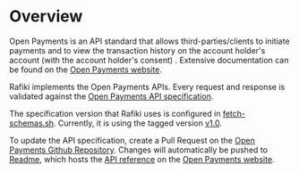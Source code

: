 # Overview

Open Payments is an API standard that allows third-parties/clients to initiate payments and to view the transaction history on the account holder's account (with the account holder's consent) . Extensive documentation can be found on the [Open Payments website](https://openpayments.guide).

Rafiki implements the Open Payments APIs. Every request and response is validated against the [Open Payments API specification](https://github.com/interledger/open-payments/tree/main/openapi).

The specification version that Rafiki uses is configured in [fetch-schemas.sh](../scripts/fetch-schemas.sh). Currently, it is using the tagged version [v1.0](https://github.com/interledger/open-payments/tree/v1.0/openapi).

To update the API specification, create a Pull Request on the [Open Payments Github Repository](https://github.com/interledger/open-payments/). Changes will automatically be pushed to [Readme](https://readme.com/), which hosts the [API reference](https://docs.openpayments.guide/reference/) on the [Open Payments website](https://openpayments.guide).
